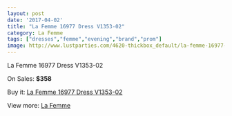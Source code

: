 ```yaml
---
layout: post
date: '2017-04-02'
title: "La Femme 16977 Dress V1353-02"
category: La Femme
tags: ["dresses","femme","evening","brand","prom"]
image: http://www.lustparties.com/4620-thickbox_default/la-femme-16977-dress-v1353-02.jpg
---
```

La Femme 16977 Dress V1353-02

On Sales: **$358**
<a href="https://www.lustparties.com/en/la-femme/1546-la-femme-16977-dress-v1353-02.html"><amp-img layout="responsive" width="600" height="600" src="//www.lustparties.com/4620-thickbox_default/la-femme-16977-dress-v1353-02.jpg" alt="La Femme 16977 Dress V1353-02 0" /></a>
<a href="https://www.lustparties.com/en/la-femme/1546-la-femme-16977-dress-v1353-02.html"><amp-img layout="responsive" width="600" height="600" src="//www.lustparties.com/4624-thickbox_default/la-femme-16977-dress-v1353-02.jpg" alt="La Femme 16977 Dress V1353-02 1" /></a>
<a href="https://www.lustparties.com/en/la-femme/1546-la-femme-16977-dress-v1353-02.html"><amp-img layout="responsive" width="600" height="600" src="//www.lustparties.com/4623-thickbox_default/la-femme-16977-dress-v1353-02.jpg" alt="La Femme 16977 Dress V1353-02 2" /></a>
<a href="https://www.lustparties.com/en/la-femme/1546-la-femme-16977-dress-v1353-02.html"><amp-img layout="responsive" width="600" height="600" src="//www.lustparties.com/4622-thickbox_default/la-femme-16977-dress-v1353-02.jpg" alt="La Femme 16977 Dress V1353-02 3" /></a>
<a href="https://www.lustparties.com/en/la-femme/1546-la-femme-16977-dress-v1353-02.html"><amp-img layout="responsive" width="600" height="600" src="//www.lustparties.com/4621-thickbox_default/la-femme-16977-dress-v1353-02.jpg" alt="La Femme 16977 Dress V1353-02 4" /></a>

Buy it: [La Femme 16977 Dress V1353-02](https://www.lustparties.com/en/la-femme/1546-la-femme-16977-dress-v1353-02.html "La Femme 16977 Dress V1353-02")

View more: [La Femme](https://www.lustparties.com/en/4-la-femme "La Femme")